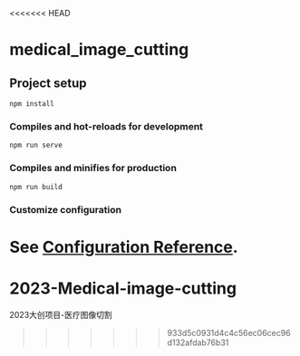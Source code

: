 <<<<<<< HEAD
# medical_image_cutting

## Project setup
```
npm install
```

### Compiles and hot-reloads for development
```
npm run serve
```

### Compiles and minifies for production
```
npm run build
```

### Customize configuration
See [Configuration Reference](https://cli.vuejs.org/config/).
=======
# 2023-Medical-image-cutting
2023大创项目-医疗图像切割
>>>>>>> 933d5c0931d4c4c56ec06cec96d132afdab76b31
